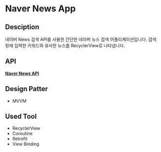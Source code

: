 # Naver News App

## Desciption
네이버 News 검색 API를 사용한 간단한 네이버 뉴스 검색 어플리케이션입니다.
검색 창에 입력한 키워드와 유사한 뉴스를 RecyclerView로 나타냅니다.

## API
[**Naver News API**](https://developers.naver.com/docs/serviceapi/search/news/news.md#%EB%89%B4%EC%8A%A4)

## Design Patter
+ MVVM

## Used Tool
+ RecyclerView
+ Coroutine
+ Retrofit
+ View Binding
